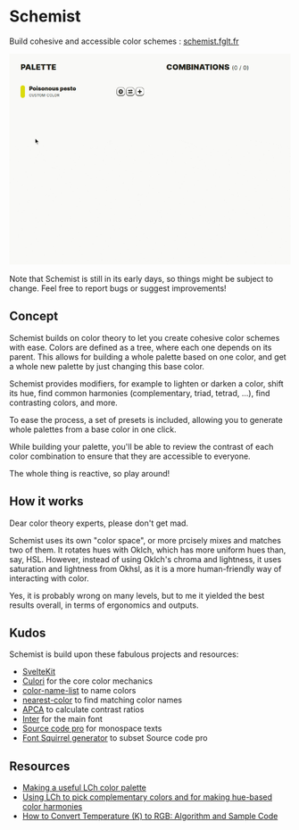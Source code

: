 # Schemist

Build cohesive and accessible color schemes :
[schemist.fglt.fr](http://schemist.fglt.fr)

![Screencast of Schemist](static/img/demo.gif)

Note that Schemist is still in its early days, so things might be
subject to change. Feel free to report bugs or suggest
improvements!

## Concept

Schemist builds on color theory to let you create cohesive color
schemes with ease. Colors are defined as a tree, where each one
depends on its parent. This allows for building a whole palette
based on one color, and get a whole new palette by just changing
this base color.

Schemist provides modifiers, for example to lighten or darken a
color, shift its hue, find common harmonies (complementary,
triad, tetrad, ...), find contrasting colors, and more.

To ease the process, a set of presets is included, allowing you
to generate whole palettes from a base color in one click.

While building your palette, you'll be able to review the
contrast of each color combination to ensure that they are
accessible to everyone.

The whole thing is reactive, so play around!

## How it works

Dear color theory experts, please don't get mad.

Schemist uses its own "color space", or more prcisely mixes and
matches two of them. It rotates hues with Oklch, which has more
uniform hues than, say, HSL. However, instead of using Oklch's
chroma and lightness, it uses saturation and lightness from
Okhsl, as it is a more human-friendly way of interacting with
color.

Yes, it is probably wrong on many levels, but to me it yielded
the best results overall, in terms of ergonomics and outputs.

## Kudos

Schemist is build upon these fabulous projects and resources:

-  [SvelteKit](https://kit.svelte.dev/)
-  [Culori](https://github.com/Evercoder/culori) for the core
   color mechanics
-  [color-name-list](https://github.com/meodai/color-names) to
   name colors
-  [nearest-color](https://github.com/dtao/nearest-color) to find
   matching color names
-  [APCA](https://github.com/Myndex/apca-w3) to calculate
   contrast ratios
-  [Inter](https://rsms.me/inter/) for the main font
-  [Source code pro](https://fonts.adobe.com/fonts/source-code-pro)
   for monospace texts
-  [Font Squirrel generator](https://www.fontsquirrel.com/tools/webfont-generator)
   to subset Source code pro

## Resources

-  [Making a useful LCh color palette](https://ninedegreesbelow.com/photography/gimp-srgb-lch-color-palettes.html#saturation)
-  [Using LCh to pick complementary colors and for making hue-based color harmonies](https://ninedegreesbelow.com/photography/lch-complements-and-color-harmonies.html)
-  [How to Convert Temperature (K) to RGB: Algorithm and Sample Code](https://tannerhelland.com/2012/09/18/convert-temperature-rgb-algorithm-code.html)
